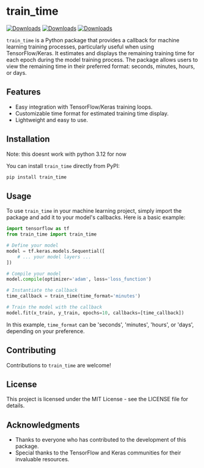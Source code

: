 # train_time

[![Downloads](https://static.pepy.tech/badge/train-time)](https://pepy.tech/project/train-time)  [![Downloads](https://static.pepy.tech/badge/train-time/month)](https://pepy.tech/project/train-time)  [![Downloads](https://static.pepy.tech/badge/train-time/week)](https://pepy.tech/project/train-time)


`train_time` is a Python package that provides a callback for machine learning training processes, particularly useful when using TensorFlow/Keras. It estimates and displays the remaining training time for each epoch during the model training process. The package allows users to view the remaining time in their preferred format: seconds, minutes, hours, or days.

## Features

- Easy integration with TensorFlow/Keras training loops.
- Customizable time format for estimated training time display.
- Lightweight and easy to use.

## Installation

Note: this doesnt work with python 3.12 for now

You can install `train_time` directly from PyPI:

```bash
pip install train_time
```

## Usage

To use `train_time` in your machine learning project, simply import the package and add it to your model's callbacks. Here is a basic example:

```python
import tensorflow as tf
from train_time import train_time

# Define your model
model = tf.keras.models.Sequential([
    # ... your model layers ...
])

# Compile your model
model.compile(optimizer='adam', loss='loss_function')

# Instantiate the callback
time_callback = train_time(time_format='minutes')

# Train the model with the callback
model.fit(x_train, y_train, epochs=10, callbacks=[time_callback])
```

In this example, `time_format` can be 'seconds', 'minutes', 'hours', or 'days', depending on your preference.

## Contributing

Contributions to `train_time` are welcome! 

## License

This project is licensed under the MIT License - see the LICENSE file for details.

## Acknowledgments

- Thanks to everyone who has contributed to the development of this package.
- Special thanks to the TensorFlow and Keras communities for their invaluable resources.
